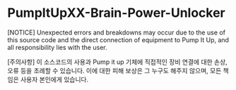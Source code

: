 # PumpItUpXX-Brain-Power-Unlocker

[NOTICE]
Unexpected errors and breakdowns may occur due to the use of
this source code and the direct connection of equipment to Pump It Up,
and all responsibility lies with the user.

[주의사항]
이 소스코드의 사용과 Pump it up 기체에 직접적인 장비 연결에 대한 손상, 오류 등을 초례할 수 있습니다.
이에 대한 피해 보상은 그 누구도 해주지 않으며, 모든 책임은 사용자 본인에게 있습니다.
